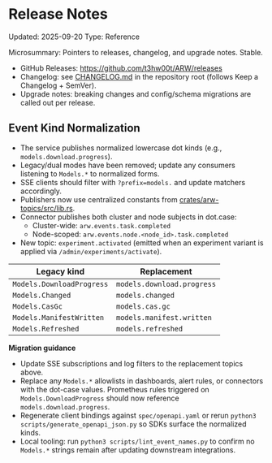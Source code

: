 # Release Notes
Updated: 2025-09-20
Type: Reference

Microsummary: Pointers to releases, changelog, and upgrade notes. Stable.

- GitHub Releases: https://github.com/t3hw00t/ARW/releases
- Changelog: see [CHANGELOG.md](https://github.com/t3hw00t/ARW/blob/main/CHANGELOG.md) in the repository root (follows Keep a Changelog + SemVer).
- Upgrade notes: breaking changes and config/schema migrations are called out per release.

## Event Kind Normalization

- The service publishes normalized lowercase dot kinds (e.g., `models.download.progress`).
- Legacy/dual modes have been removed; update any consumers listening to `Models.*` to normalized forms.
- SSE clients should filter with `?prefix=models.` and update matchers accordingly.
 - Publishers now use centralized constants from [crates/arw-topics/src/lib.rs](https://github.com/t3hw00t/ARW/blob/main/crates/arw-topics/src/lib.rs).
 - Connector publishes both cluster and node subjects in dot.case:
   - Cluster-wide: `arw.events.task.completed`
   - Node-scoped: `arw.events.node.<node_id>.task.completed`
- New topic: `experiment.activated` (emitted when an experiment variant is applied via `/admin/experiments/activate`).

| Legacy kind | Replacement |
| ----------- | ----------- |
| `Models.DownloadProgress` | `models.download.progress` |
| `Models.Changed` | `models.changed` |
| `Models.CasGc` | `models.cas.gc` |
| `Models.ManifestWritten` | `models.manifest.written` |
| `Models.Refreshed` | `models.refreshed` |

**Migration guidance**
- Update SSE subscriptions and log filters to the replacement topics above.
- Replace any `Models.*` allowlists in dashboards, alert rules, or connectors with the dot-case values. Prometheus rules triggered on `Models.DownloadProgress` should now reference `models.download.progress`.
- Regenerate client bindings against `spec/openapi.yaml` or rerun `python3 scripts/generate_openapi_json.py` so SDKs surface the normalized kinds.
- Local tooling: run `python3 scripts/lint_event_names.py` to confirm no `Models.*` strings remain after updating downstream integrations.
